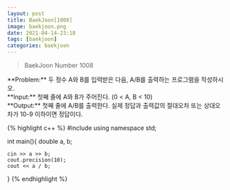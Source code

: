 ```yaml
---
layout: post
title: BaekJoon[1008]
image: baekjoon.png
date: 2021-04-14-23:18
tags: [baekjoon]
categories: baekjoon
---
```


<Blockquote>BaekJoon Number 1008</Blockquote>
**Problem:** 두 정수 A와 B를 입력받은 다음, A/B를 출력하는 프로그램을 작성하시오.<br>
**Input:** 첫째 줄에 A와 B가 주어진다. (0 < A, B < 10)<br>
**Output:** 첫째 줄에 A/B를 출력한다. 실제 정답과 출력값의 절대오차 또는 상대오차가 10-9 이하이면 정답이다.

{% highlight c++ %}
#include <iostream>
using namespace std;

int main(){
	double a, b;

	cin >> a >> b;
	cout.precision(10);
	cout << a / b;
}
{% endhighlight %}